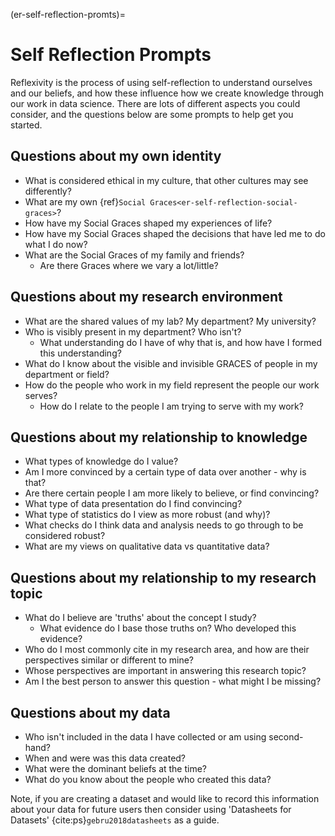 (er-self-reflection-promts)=
# Self Reflection Prompts

Reflexivity is the process of using self-reflection to understand ourselves and our beliefs, and how these influence how we create knowledge through our work in data science. There are lots of different aspects you could consider, and the questions below are some prompts to help get you started. 

## Questions about my own identity 

- What is considered ethical in my culture, that other cultures may see differently?
- What are my own {ref}`Social Graces<er-self-reflection-social-graces>`? 
- How have my Social Graces shaped my experiences of life? 
- How have my Social Graces shaped the decisions that have led me to do what I do now?
- What are the Social Graces of my family and friends? 
  - Are there Graces where we vary a lot/little?

## Questions about my research environment

- What are the shared values of my lab? My department? My university?
- Who is visibly present in my department? Who isn't?
    - What understanding do I have of why that is, and how have I formed this understanding?
- What do I know about the visible and invisible GRACES of people in my department or field? 
- How do the people who work in my field represent the people our work serves?
  - How do I relate to the people I am trying to serve with my work? 

## Questions about my relationship to knowledge

- What types of knowledge do I value? 
- Am I more convinced by a certain type of data over another - why is that?
- Are there certain people I am more likely to believe, or find convincing? 
- What type of data presentation do I find convincing? 
- What type of statistics do I view as more robust (and why)? 
- What checks do I think data and analysis needs to go through to be considered robust? 
- What are my views on qualitative data vs quantitative data?

## Questions about my relationship to my research topic

- What do I believe are 'truths' about the concept I study?
    - What evidence do I base those truths on? Who developed this evidence?
- Who do I most commonly cite in my research area, and how are their perspectives similar or different to mine?
-  Whose perspectives are important in answering this research topic?
- Am I the best person to answer this question - what might I be missing?

## Questions about my data

- Who isn't included in the data I have collected or am using second-hand?
- When and were was this data created?
- What were the dominant beliefs at the time?
- What do you know about the people who created this data?

Note, if you are creating a dataset and would like to record this information about your data for future users then consider using 'Datasheets for Datasets' {cite:ps}`gebru2018datasheets` as a guide. 